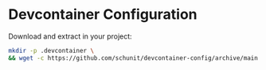 # Devcontainer Configuration

Download and extract in your project:

```bash
mkdir -p .devcontainer \
&& wget -c https://github.com/schunit/devcontainer-config/archive/main.tar.gz -O - | tar -xz --strip 1 -C .devcontainer
```
